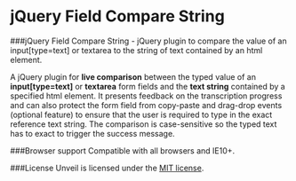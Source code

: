 # jQuery Field Compare String
###jQuery Field Compare String - jQuery plugin to compare the value of an input[type=text] or textarea to the string of text contained by an html element.

A jQuery plugin for **live comparison** between the typed value of an **input[type=text]** or **textarea** form fields and the **text string** contained by a specified html element. It presents feedback on the transcription progress and can also protect the form field from copy-paste and drag-drop events (optional feature) to ensure that the user is required to type in the exact reference text string. The comparison is case-sensitive so the typed text has to exact to trigger the success message.

###Browser support
Compatible with all browsers and IE10+.

###License
Unveil is licensed under the [MIT license](http://opensource.org/licenses/MIT).